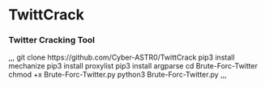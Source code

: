 # TwittCrack
<h3>Twitter Cracking Tool</h3>
,,,
git clone https://github.com/Cyber-ASTR0/TwittCrack
pip3 install mechanize
pip3 install proxylist
pip3 install argparse
cd Brute-Forc-Twitter
chmod +x Brute-Forc-Twitter.py
python3 Brute-Forc-Twitter.py
,,,
